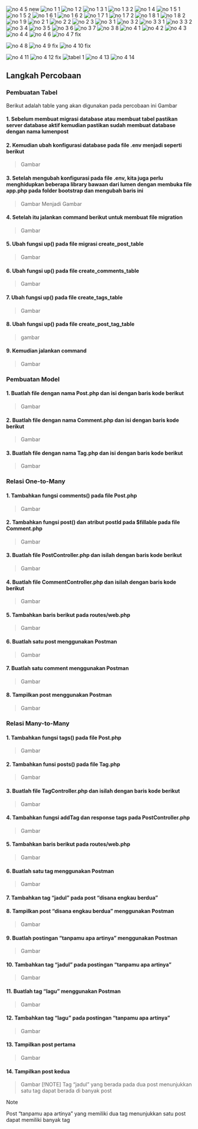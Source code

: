 ![no 4 5 new](https://github.com/anasRafitiya/Praktikum-Pemrograman-Integratif/assets/125624764/0f7f7264-ef9e-437e-b7ce-93f2f7319609)
![no 1 1](https://github.com/anasRafitiya/Praktikum-Pemrograman-Integratif/assets/125624764/ad51f3d3-485c-4cb3-94fb-fe96fb690d2b)
![no 1 2](https://github.com/anasRafitiya/Praktikum-Pemrograman-Integratif/assets/125624764/29d9035e-6f70-4a78-a0af-50b4cb4135bd)
![no 1 3 1](https://github.com/anasRafitiya/Praktikum-Pemrograman-Integratif/assets/125624764/272615d9-5c03-4fde-8e9c-b55a02b68d56)
![no 1 3 2](https://github.com/anasRafitiya/Praktikum-Pemrograman-Integratif/assets/125624764/7a6a7602-135b-4369-bed9-43ee3ba18e67)
![no 1 4](https://github.com/anasRafitiya/Praktikum-Pemrograman-Integratif/assets/125624764/bbaba3fa-6dd9-4ae2-9caf-dd40a4834328)
![no 1 5 1](https://github.com/anasRafitiya/Praktikum-Pemrograman-Integratif/assets/125624764/ceeaf0df-9458-4040-b369-f60ec362064b)
![no 1 5 2](https://github.com/anasRafitiya/Praktikum-Pemrograman-Integratif/assets/125624764/203a2c4f-c283-40bb-9786-824778ba8335)
![no 1 6 1](https://github.com/anasRafitiya/Praktikum-Pemrograman-Integratif/assets/125624764/7cc2e30e-f232-4d9d-9e7e-79091ade8232)
![no 1 6 2](https://github.com/anasRafitiya/Praktikum-Pemrograman-Integratif/assets/125624764/f76e0997-0a68-4261-a65d-d4575dc5162b)
![no 1 7 1](https://github.com/anasRafitiya/Praktikum-Pemrograman-Integratif/assets/125624764/50e5d116-afcd-4132-b843-0a9dc11f2217)
![no 1 7 2](https://github.com/anasRafitiya/Praktikum-Pemrograman-Integratif/assets/125624764/bde3b55f-c62e-4a96-870a-28a4d4624efc)
![no 1 8 1](https://github.com/anasRafitiya/Praktikum-Pemrograman-Integratif/assets/125624764/611fcb9d-ba9d-4cf4-9b42-c9b21804ff64)
![no 1 8 2](https://github.com/anasRafitiya/Praktikum-Pemrograman-Integratif/assets/125624764/292355e4-deb5-4090-92c7-b3d8fb028d41)
![no 1 9](https://github.com/anasRafitiya/Praktikum-Pemrograman-Integratif/assets/125624764/54ded5ac-1a79-4c64-98d0-6e16b23c3010)
![no 2 1](https://github.com/anasRafitiya/Praktikum-Pemrograman-Integratif/assets/125624764/a88942f5-6c9c-432c-8b65-163db9eceb30)
![no 2 2](https://github.com/anasRafitiya/Praktikum-Pemrograman-Integratif/assets/125624764/e707ad06-dafe-4f52-8f56-2dd60b6bfc30)
![no 2 3](https://github.com/anasRafitiya/Praktikum-Pemrograman-Integratif/assets/125624764/27d65b4d-c028-4526-a05f-34835b7f7d2e)
![no 3 1](https://github.com/anasRafitiya/Praktikum-Pemrograman-Integratif/assets/125624764/2a2fd63d-5b71-4b20-b335-d97630129049)
![no 3 2](https://github.com/anasRafitiya/Praktikum-Pemrograman-Integratif/assets/125624764/0ee7ecb4-f13a-459d-8c26-23c6fab5d76b)
![no 3 3 1](https://github.com/anasRafitiya/Praktikum-Pemrograman-Integratif/assets/125624764/b06e60c9-cc3c-429d-8bb9-f33072774aaa)
![no 3 3 2](https://github.com/anasRafitiya/Praktikum-Pemrograman-Integratif/assets/125624764/ce18f2e8-1435-469d-88a3-ac92415f46e5)
![no 3 4](https://github.com/anasRafitiya/Praktikum-Pemrograman-Integratif/assets/125624764/f01214a6-ed03-4da6-b340-cff8f4a778b3)
![no 3 5](https://github.com/anasRafitiya/Praktikum-Pemrograman-Integratif/assets/125624764/80880829-68fb-4775-a3ea-9a21888b738b)
![no 3 6](https://github.com/anasRafitiya/Praktikum-Pemrograman-Integratif/assets/125624764/8a7a45a9-6a25-4e08-9392-e3bda9b2296d)
![no 3 7](https://github.com/anasRafitiya/Praktikum-Pemrograman-Integratif/assets/125624764/2f8138e5-bd42-4cb5-9d9e-63514df0c214)
![no 3 8](https://github.com/anasRafitiya/Praktikum-Pemrograman-Integratif/assets/125624764/d387e38b-bbf2-4283-b07d-772df765be06)
![no 4 1](https://github.com/anasRafitiya/Praktikum-Pemrograman-Integratif/assets/125624764/a2fb60c2-25d2-4f9b-81d5-ecd5da9ad590)
![no 4 2](https://github.com/anasRafitiya/Praktikum-Pemrograman-Integratif/assets/125624764/45d4cfe9-ba66-486a-a34b-e26b66a52855)
![no 4 3](https://github.com/anasRafitiya/Praktikum-Pemrograman-Integratif/assets/125624764/05526f58-d966-4e28-9197-61a73ce90dd7)
![no 4 4](https://github.com/anasRafitiya/Praktikum-Pemrograman-Integratif/assets/125624764/e3ad5aa3-2d42-4f00-aadf-c981e50df288)
![no 4 6](https://github.com/anasRafitiya/Praktikum-Pemrograman-Integratif/assets/125624764/0f68cc9b-c364-45fa-a217-1c19c2c9149f)
![no 4 7 fix](https://github.com/anasRafitiya/Praktikum-Pemrograman-Integratif/assets/125624764/7b20ddfb-cdb6-49e2-a9ab-405d1a074377)

![no 4 8](https://github.com/anasRafitiya/Praktikum-Pemrograman-Integratif/assets/125624764/cfd02e18-6831-41cf-8a34-32c22f428b51)
![no 4 9 fix](https://github.com/anasRafitiya/Praktikum-Pemrograman-Integratif/assets/125624764/c944b157-cc08-4378-bdd4-9a3ad565955d)
![no 4 10 fix](https://github.com/anasRafitiya/Praktikum-Pemrograman-Integratif/assets/125624764/a47a8c01-0558-4925-8a4f-be6328c4a340)

![no 4 11](https://github.com/anasRafitiya/Praktikum-Pemrograman-Integratif/assets/125624764/11676e8c-2945-4e29-a5ff-80a32e0a6b96)
![no 4 12 fix](https://github.com/anasRafitiya/Praktikum-Pemrograman-Integratif/assets/125624764/773f1bb6-80ff-405c-9116-ee1d101164ac)
![tabel 1](https://github.com/anasRafitiya/Praktikum-Pemrograman-Integratif/assets/125624764/6354a6d6-c2a3-4184-a425-6803322b0c06)
![no 4 13](https://github.com/anasRafitiya/Praktikum-Pemrograman-Integratif/assets/125624764/9beefd67-c2be-477f-8a8b-556bf2858588)
![no 4 14](https://github.com/anasRafitiya/Praktikum-Pemrograman-Integratif/assets/125624764/ba601f14-ef04-41ad-951b-0f83a25cfee1)

## Langkah Percobaan
### Pembuatan Tabel
Berikut adalah table yang akan digunakan pada percobaan ini
Gambar
#### 1.	Sebelum membuat migrasi database atau membuat tabel pastikan server database aktif kemudian pastikan sudah membuat database dengan nama lumenpost
#### 2.	Kemudian ubah konfigurasi database pada file .env menjadi seperti berikut
> Gambar
#### 3.	Setelah mengubah konfigurasi pada file .env, kita juga perlu menghidupkan beberapa library bawaan dari lumen dengan membuka file app.php pada folder bootstrap dan mengubah baris ini
> Gambar
Menjadi
> Gambar
#### 4.	Setelah itu jalankan command berikut untuk membuat file migration
> Gambar
#### 5.	Ubah fungsi up() pada file migrasi create_post_table
> Gambar
#### 6.	Ubah fungsi up() pada file create_comments_table
> Gambar
#### 7.	Ubah fungsi up() pada file create_tags_table
> Gambar
#### 8.	Ubah fungsi up() pada file create_post_tag_table
> gambar
#### 9.	Kemudian jalankan command
> Gambar

### Pembuatan Model
#### 1.	Buatlah file dengan nama Post.php dan isi dengan baris kode berikut
> Gambar
#### 2.	Buatlah file dengan nama Comment.php dan isi dengan baris kode berikut
> Gambar
#### 3.	Buatlah file dengan nama Tag.php dan isi dengan baris kode berikut
> Gambar

### Relasi One-to-Many
#### 1.	Tambahkan fungsi comments() pada file Post.php
> Gambar
#### 2.	Tambahkan fungsi post() dan atribut postId pada $fillable pada file Comment.php
> Gambar
#### 3.	Buatlah file PostController.php dan isilah dengan baris kode berikut
> Gambar
#### 4.	Buatlah file CommentController.php dan isilah dengan baris kode berikut
> Gambar
#### 5.	Tambahkan baris berikut pada routes/web.php
> Gambar
#### 6.	Buatlah satu post menggunakan Postman
> Gambar
#### 7.	Buatlah satu comment menggunakan Postman
> Gambar
#### 8.	Tampilkan post menggunakan Postman
> Gambar

### Relasi Many-to-Many
#### 1.	Tambahkan fungsi tags() pada file Post.php
> Gambar
#### 2.	Tambahkan funsi posts() pada file Tag.php
> Gambar
#### 3.	Buatlah file TagController.php dan isilah dengan baris kode berikut
> Gambar
#### 4.	Tambahkan fungsi addTag dan response tags pada PostController.php
> Gambar
#### 5.	Tambahkan baris berikut pada routes/web.php
> Gambar
#### 6.	Buatlah satu tag menggunakan Postman
> Gambar
#### 7.	Tambahkan tag “jadul” pada post “disana engkau berdua”
 
 
#### 8.	Tampilkan post “disana engkau berdua” menggunakan Postman
> Gambar
#### 9.	Buatlah postingan “tanpamu apa artinya” menggunakan Postman
> Gambar
#### 10.	Tambahkan tag “jadul” pada postingan “tanpamu apa artinya”
> Gambar
#### 11.	Buatlah tag “lagu” menggunakan Postman
> Gambar
#### 12.	Tambahkan tag “lagu” pada postingan “tanpamu apa artinya”
> Gambar
#### 13.	Tampilkan post pertama
> Gambar
#### 14.	Tampilkan post kedua
> Gambar
> [!NOTE]
> Tag “jadul” yang berada pada dua post menunjukkan satu tag dapat berada di banyak post

> [!NOTE]
> Post “tanpamu apa artinya” yang memiliki dua tag menunjukkan satu post dapat memiliki banyak tag


